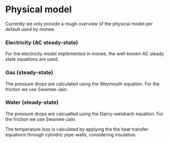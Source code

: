 
# Physical model

Currently we only provide a rough overview of the physical model per default used by monee.

### Electricity (AC steady-state)

For the electricity model implemented in monee, the well-known AC steady state equations are used.

### Gas (steady-state)

The pressure drops are calculated using the Weymouth equation. For the friction we use Swamee-Jain.

### Water (steady-state)

The pressure drops are calcualted using the Darcy-weisbach equation. For the friction we use Swamee-Jain.

The temperature loss is calculated by applying the the heat transfer equations through cylindric pipe-walls, considering insulation.
